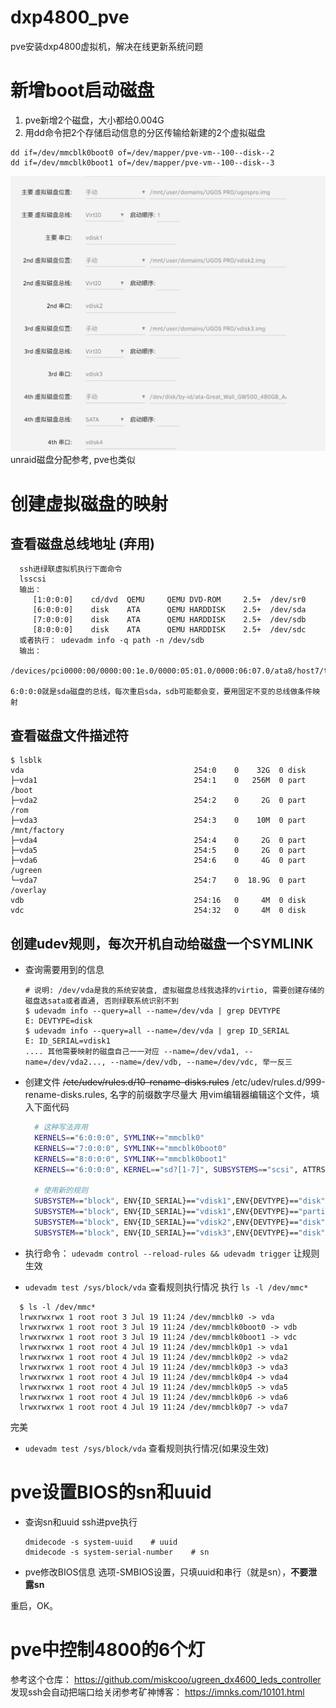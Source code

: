 # dxp4800_pve
pve安装dxp4800虚拟机，解决在线更新系统问题

# 新增boot启动磁盘
1. pve新增2个磁盘，大小都给0.004G
2. 用dd命令把2个存储启动信息的分区传输给新建的2个虚拟磁盘
```shell
dd if=/dev/mmcblk0boot0 of=/dev/mapper/pve-vm--100--disk--2
dd if=/dev/mmcblk0boot1 of=/dev/mapper/pve-vm--100--disk--3
```
![alt text](image-1.png)
unraid磁盘分配参考, pve也类似
# 创建虚拟磁盘的映射
## 查看磁盘总线地址 (弃用)
   ```shell
     ssh进绿联虚拟机执行下面命令
     lsscsi
     输出：
        [1:0:0:0]    cd/dvd  QEMU     QEMU DVD-ROM     2.5+  /dev/sr0
        [6:0:0:0]    disk    ATA      QEMU HARDDISK    2.5+  /dev/sda
        [7:0:0:0]    disk    ATA      QEMU HARDDISK    2.5+  /dev/sdb
        [8:0:0:0]    disk    ATA      QEMU HARDDISK    2.5+  /dev/sdc
     或者执行： udevadm info -q path -n /dev/sdb
     输出：
     /devices/pci0000:00/0000:00:1e.0/0000:05:01.0/0000:06:07.0/ata8/host7/target7:0:0/7:0:0:0/block/sdb
   
   6:0:0:0就是sda磁盘的总线，每次重启sda，sdb可能都会变，要用固定不变的总线做条件映射
  ```
## 查看磁盘文件描述符
```shell
$ lsblk
vda                                      254:0    0    32G  0 disk  
├─vda1                                   254:1    0   256M  0 part  /boot
├─vda2                                   254:2    0     2G  0 part  /rom
├─vda3                                   254:3    0    10M  0 part  /mnt/factory
├─vda4                                   254:4    0     2G  0 part  
├─vda5                                   254:5    0     2G  0 part  
├─vda6                                   254:6    0     4G  0 part  /ugreen
└─vda7                                   254:7    0  18.9G  0 part  /overlay
vdb                                      254:16   0     4M  0 disk  
vdc                                      254:32   0     4M  0 disk 
```
## 创建udev规则，每次开机自动给磁盘一个SYMLINK

  - 查询需要用到的信息
    ```shell
    # 说明: /dev/vda是我的系统安装盘, 虚拟磁盘总线我选择的virtio, 需要创建存储的磁盘选sata或者直通, 否则绿联系统识别不到
    $ udevadm info --query=all --name=/dev/vda | grep DEVTYPE
    E: DEVTYPE=disk
    $ udevadm info --query=all --name=/dev/vda | grep ID_SERIAL
    E: ID_SERIAL=vdisk1
    .... 其他需要映射的磁盘自己一一对应 --name=/dev/vda1, --name=/dev/vda2..., --name=/dev/vdb, --name=/dev/vdc, 举一反三
    ```
  - 创建文件 ~~/etc/udev/rules.d/10-rename-disks.rules~~ /etc/udev/rules.d/999-rename-disks.rules, 名字的前缀数字尽量大
    用vim编辑器编辑这个文件，填入下面代码
  
      ```bash
        # 这种写法弃用
        KERNELS=="6:0:0:0", SYMLINK+="mmcblk0"
        KERNELS=="7:0:0:0", SYMLINK+="mmcblk0boot0"
        KERNELS=="8:0:0:0", SYMLINK+="mmcblk0boot1"
        KERNELS=="6:0:0:0", KERNEL=="sd?[1-7]", SUBSYSTEMS=="scsi", ATTRS{scsi_level}=="6", SYMLINK+="mmcblk0p%n"

        # 使用新的规则
        SUBSYSTEM=="block", ENV{ID_SERIAL}=="vdisk1",ENV{DEVTYPE}=="disk", SYMLINK+="mmcblk0"
        SUBSYSTEM=="block", ENV{ID_SERIAL}=="vdisk1",ENV{DEVTYPE}=="partition", SYMLINK+="mmcblk0p%n"
        SUBSYSTEM=="block", ENV{ID_SERIAL}=="vdisk2",ENV{DEVTYPE}=="disk", SYMLINK+="mmcblk0boot0"
        SUBSYSTEM=="block", ENV{ID_SERIAL}=="vdisk3",ENV{DEVTYPE}=="disk", SYMLINK+="mmcblk0boot1"
      ```

  - 执行命令： `udevadm control --reload-rules && udevadm trigger` 让规则生效
  - `udevadm test /sys/block/vda` 查看规则执行情况
  执行 `ls -l /dev/mmc*` 
  ```shell
    $ ls -l /dev/mmc*
    lrwxrwxrwx 1 root root 3 Jul 19 11:24 /dev/mmcblk0 -> vda
    lrwxrwxrwx 1 root root 3 Jul 19 11:24 /dev/mmcblk0boot0 -> vdb
    lrwxrwxrwx 1 root root 3 Jul 19 11:24 /dev/mmcblk0boot1 -> vdc
    lrwxrwxrwx 1 root root 4 Jul 19 11:24 /dev/mmcblk0p1 -> vda1
    lrwxrwxrwx 1 root root 4 Jul 19 11:24 /dev/mmcblk0p2 -> vda2
    lrwxrwxrwx 1 root root 4 Jul 19 11:24 /dev/mmcblk0p3 -> vda3
    lrwxrwxrwx 1 root root 4 Jul 19 11:24 /dev/mmcblk0p4 -> vda4
    lrwxrwxrwx 1 root root 4 Jul 19 11:24 /dev/mmcblk0p5 -> vda5
    lrwxrwxrwx 1 root root 4 Jul 19 11:24 /dev/mmcblk0p6 -> vda6
    lrwxrwxrwx 1 root root 4 Jul 19 11:24 /dev/mmcblk0p7 -> vda7
  ```
  完美
  - `udevadm test /sys/block/vda` 查看规则执行情况(如果没生效)
# pve设置BIOS的sn和uuid
- 查询sn和uuid
  ssh进pve执行
  ```shell
  dmidecode -s system-uuid    # uuid
  dmidecode -s system-serial-number    # sn
  ```

- pve修改BIOS信息
  选项-SMBIOS设置，只填uuid和串行（就是sn），**不要泄露sn**

重启，OK。

# pve中控制4800的6个灯

参考这个仓库： https://github.com/miskcoo/ugreen_dx4600_leds_controller
发现ssh会自动把端口给关闭参考矿神博客：  https://imnks.com/10101.html